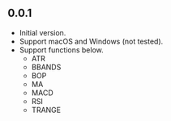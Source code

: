 ## 0.0.1

- Initial version.
- Support macOS and Windows (not tested).
- Support functions below.
  - ATR
  - BBANDS
  - BOP
  - MA
  - MACD
  - RSI
  - TRANGE
